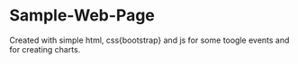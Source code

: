 # Sample-Web-Page

Created with simple html, css{bootstrap} and js for some toogle events and for creating charts.
